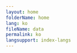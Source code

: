 ```yaml
---
layout: home
folderName: home
lang: ko
fileName: data
permalink: ko
langsupport: index-langs
---
```

